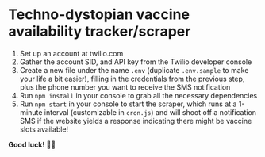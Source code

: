 # Techno-dystopian vaccine availability tracker/scraper

1. Set up an account at twilio.com
2. Gather the account SID, and API key from the Twilio developer console
3. Create a new file under the name `.env` (duplicate `.env.sample` to make your life a bit easier), filling in the credentials from the previous step, plus the phone number you want to receive the SMS notification
4. Run `npm install` in your console to grab all the necessary dependencies
5. Run `npm start` in your console to start the scraper, which runs at a 1-minute interval (customizable in `cron.js`) and will shoot off a notification SMS if the website yields a response indicating there might be vaccine slots available!

**Good luck! 🤞🤞**
